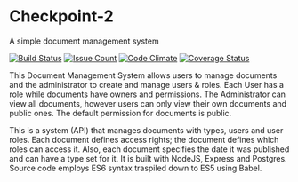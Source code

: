 # Checkpoint-2
A simple document management system

[![Build Status](https://travis-ci.org/andela-gike/Checkpoint-2.svg?branch=master)](https://travis-ci.org/andela-gike/Checkpoint-2)
[![Issue Count](https://codeclimate.com/github/andela-gike/Checkpoint-2/badges/issue_count.svg)](https://codeclimate.com/github/andela-gike/Checkpoint-2)
[![Code Climate](https://codeclimate.com/github/andela-gike/Checkpoint-2/badges/gpa.svg)](https://codeclimate.com/github/andela-gike/Checkpoint-2)
[![Coverage Status](https://coveralls.io/repos/github/andela-gike/Checkpoint-2/badge.svg?branch=master)](https://coveralls.io/github/andela-gike/Checkpoint-2?branch=master)


This Document Management System allows users to manage documents and the administrator to create and manage users & roles. Each User has a role while documents have owners and permissions. The Administrator can view all documents, however users can only view their own documents and public ones. The default permission for documents is public.

This is a system (API) that manages documents with types, users and user roles. Each document defines access rights; the document defines which roles can access it. Also, each document specifies the date it was published and can have a type set for it. It is built with NodeJS, Express and Postgres.
Source code employs ES6 syntax traspiled down to ES5 using Babel.
